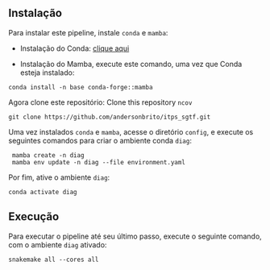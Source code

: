 ## Instalação

Para instalar este pipeline, instale `conda` e `mamba`:

- Instalação do Conda: [clique aqui](https://docs.conda.io/projects/conda/en/latest/user-guide/install/index.html)

- Instalação do Mamba, execute este comando, uma vez que Conda esteja instalado:
```
conda install -n base conda-forge::mamba
```

Agora clone este repositório:
Clone this repository `ncov`
```
git clone https://github.com/andersonbrito/itps_sgtf.git
```

Uma vez instalados `conda` e `mamba`, acesse o diretório `config`, e execute os seguintes comandos para criar o ambiente conda `diag`:

```
 mamba create -n diag
 mamba env update -n diag --file environment.yaml
 ```

Por fim, ative o ambiente `diag`:
```
conda activate diag
```

## Execução

Para executar o pipeline até seu último passo, execute o seguinte comando, com o ambiente `diag` ativado:
```
snakemake all --cores all
```
